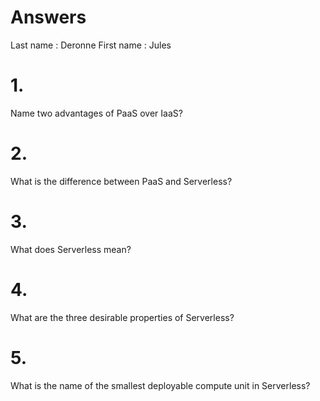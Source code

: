 # Answers
Last name : Deronne
First name : Jules

# 1.
Name two advantages of PaaS over IaaS?

# 2.
What is the difference between PaaS and Serverless?

# 3.
What does Serverless mean?

# 4.
What are the three desirable properties of Serverless?

# 5.
What is the name of the smallest deployable compute unit in Serverless?
